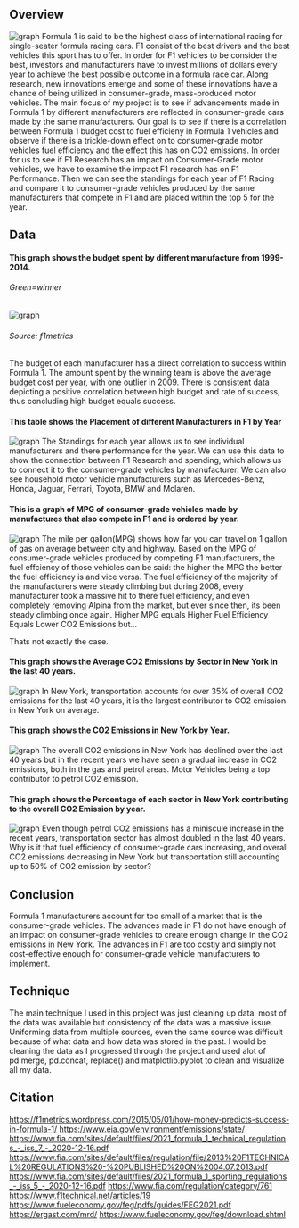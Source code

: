 ## Overview
![graph](F1pic.jpg)
Formula 1 is said to be the highest class of international racing for single-seater formula racing cars. F1 consist of the best drivers and the best vehicles this sport has to offer. In order for F1 vehicles to be consider the best, investors and manufacturers have to invest millions of dollars every year to achieve the best possible outcome in a formula race car. Along research, new innovations emerge and some of these innovations have a chance of being utilized in consumer-grade, mass-produced motor vehicles.
The main focus of my project is to see if advancements made in Formula 1 by different manufacturers are reflected in consumer-grade cars made by the same manufacturers. Our goal is to see if there is a correlation between Formula 1 budget cost to fuel efficieny in Formula 1 vehicles and observe if there is a trickle-down effect on to consumer-grade motor vehicles fuel efficiency and the effect this has on CO2 emissions. 
In order for us to see if F1 Research has an impact on Consumer-Grade motor vehicles, we have to examine the impact F1 research has on F1 Performance. Then we can see the standings for each year of F1 Racing and compare it to consumer-grade vehicles produced by the same manufacturers that compete in F1 and are placed within the top 5 for the year.
## Data
#### This graph shows the budget spent by different manufacture from 1999-2014.
###### Green=winner
![graph](BudgetvsSuccess.png)
###### Source: f1metrics        
The budget of each manufacturer has a direct correlation to success within Formula 1. The amount spent by the winning team is above the average budget cost per year, with one outlier in 2009. There is consistent data depicting a positive correlation between high budget and rate of success, thus concluding high budget equals success.

#### This table shows the Placement of different Manufacturers in F1 by Year
![graph](F1_Standings_Grid.png)
The Standings for each year allows us to see individual manufacturers and there performance for the year. We can use this data to show the connection between F1 Research and spending, which allows us to connect it to the consumer-grade vehicles by manufacturer. We can also see household motor vehicle manufacturers such as Mercedes-Benz, Honda, Jaguar, Ferrari, Toyota, BMW and Mclaren.

#### This is a graph of MPG of consumer-grade vehicles made by manufactures that also compete in F1 and is ordered by year.
![graph](MPGConsumer.png)
The mile per gallon(MPG) shows how far you can travel on 1 gallon of gas on average between city and highway. Based on the MPG of consumer-grade vehicles produced by competing F1 manufacturers, the fuel effciency of those vehicles can be said: the higher the MPG the better the fuel efficiency is and vice versa. The fuel efficiency of the majority of the manufacturers were steady climbing but during 2008, every manufacturer took a massive hit to there fuel efficiency, and even completely removing Alpina from the market, but ever since then, its been steady climbing once again. Higher MPG equals Higher Fuel Efficiency Equals Lower CO2 Emissions but...

Thats not exactly the case.
#### This graph shows the Average CO2 Emissions by Sector in New York in the last 40 years.
![graph](AverageCO2EmissionsbySector.png)
In New York, transportation accounts for over 35% of overall CO2 emissions for the last 40 years, it is the largest contributor to CO2 emission in New York on average.  

#### This graph shows the CO2 Emissions in New York by Year.
![graph](NYCO2Emission.png)
The overall CO2 emissions in New York has declined over the last 40 years but in the recent years we have seen a gradual increase in CO2 emissions, both in the gas and petrol areas. Motor Vehicles being a top contributor to petrol CO2 emission.

#### This graph shows the Percentage of each sector in New York contributing to the overall CO2 Emission by year.
![graph](CO2EmissionbySector.png)
Even though petrol CO2 emissions has a miniscule increase in the recent years, transportation sector has almost doubled in the last 40 years. Why is it that fuel efficiency of consumer-grade cars increasing, and overall CO2 emissions decreasing in New York but transportation still accounting up to 50% of CO2 emission by sector?

## Conclusion
Formula 1 manufacturers account for too small of a market that is the consumer-grade vehicles. The advances made in F1 do not have enough of an impact on consumer-grade vehicles to create enough change in the CO2 emissions in New York. The advances in F1 are too costly and simply not cost-effective enough for consumer-grade vehicle manufacturers to implement. 

## Technique
The main technique I used in this project was just cleaning up data, most of the data was available but consistency of the data was a massive issue. Uniforming data from multiple sources, even the same source was difficult because of what data and how data was stored in the past. I would be cleaning the data as I progressed through the project and used alot of pd.merge, pd.concat, replace() and matplotlib.pyplot to clean and visualize all my data.  

## Citation
https://f1metrics.wordpress.com/2015/05/01/how-money-predicts-success-in-formula-1/
https://www.eia.gov/environment/emissions/state/
https://www.fia.com/sites/default/files/2021_formula_1_technical_regulations_-_iss_7_-_2020-12-16.pdf https://www.fia.com/sites/default/files/regulation/file/2013%20F1TECHNICAL%20REGULATIONS%20-%20PUBLISHED%20ON%2004.07.2013.pdf https://www.fia.com/sites/default/files/2021_formula_1_sporting_regulations_-_iss_5_-_2020-12-16.pdf
https://www.fia.com/regulation/category/761
https://www.f1technical.net/articles/19
https://www.fueleconomy.gov/feg/pdfs/guides/FEG2021.pdf 
https://ergast.com/mrd/
https://www.fueleconomy.gov/feg/download.shtml



